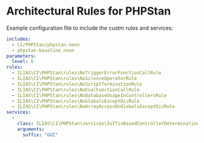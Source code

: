 # Architectural Rules for PHPStan

Example configuration file to include the custm rules and services:

```yaml
includes:
  - CI/PHPStan/phpstan.neon
  - phpstan-baseline.neon
parameters:
  level: 6
rules:
  - ILIAS\CI\PHPStan\rules\NoTriggerErrorFunctionCallRule
  - ILIAS\CI\PHPStan\rules\NoSilenceOperatorRule
  - ILIAS\CI\PHPStan\rules\NoScriptTerminationRule
  - ILIAS\CI\PHPStan\rules\NoEvalFunctionCallRule
  - ILIAS\CI\PHPStan\rules\NoDatabaseUsageInControllersRule
  - ILIAS\CI\PHPStan\rules\NoGlobalsExceptDicRule
  - ILIAS\CI\PHPStan\rules\NoArrayAccessOnGlobalsExceptDicRule
services:
  -
    class: ILIAS\CI\PHPStan\services\SuffixBasedControllerDetermination
    arguments:
      suffix: "GUI"
```